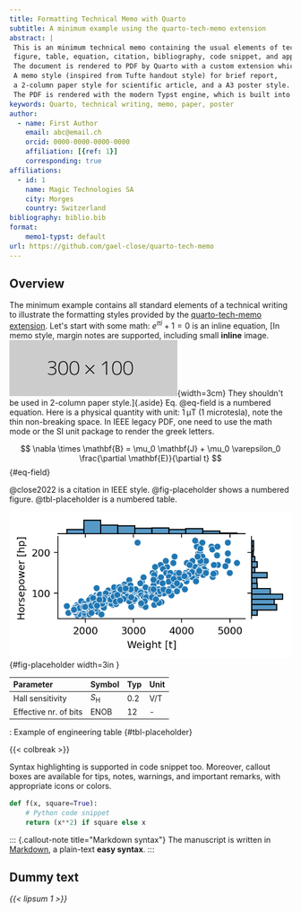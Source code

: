 ```yaml
---
title: Formatting Technical Memo with Quarto
subtitle: A minimum example using the quarto-tech-memo extension
abstract: |
 This is an minimum technical memo containing the usual elements of technical writing: 
 figure, table, equation, citation, bibliography, code snippet, and appendix.
 The document is rendered to PDF by Quarto with a custom extension which provides several styles.
 A memo style (inspired from Tufte handout style) for brief report,
 a 2-column paper style for scientific article, and a A3 poster style.
 The PDF is rendered with the modern Typst engine, which is built into Quarto.
keywords: Quarto, technical writing, memo, paper, poster
author:
  - name: First Author
    email: abc@email.ch
    orcid: 0000-0000-0000-0000
    affiliation: [{ref: 1}]
    corresponding: true
affiliations:
  - id: 1
    name: Magic Technologies SA
    city: Morges
    country: Switzerland
bibliography: biblio.bib
format:
    memo1-typst: default
url: https://github.com/gael-close/quarto-tech-memo
---
```


## Overview 

The minimum example contains all standard elements of a technical writing
to illustrate the formatting styles provided by the [quarto-tech-memo extension](https://github.com/gael-close/quarto-tech-memo).
Let's start with some math: $e^{\pi i} + 1 = 0$ is an inline equation, 
[In memo style, margin notes are supported, 
including small **inline** image.
![figs/small-fig.png](figs/small-fig.png){width=3cm} 
They shouldn't be used in 2-column paper style.]{.aside}
Eq. @eq-field is a numbered equation.
Here is a physical quantity with unit: 1 μT (1 microtesla),
note the thin non-breaking space.
In IEEE legacy PDF, one need to use the math mode
or the SI unit package to render the greek letters.

$$
\nabla \times \mathbf{B} = \mu_0 \mathbf{J} + \mu_0 \varepsilon_0 \frac{\partial \mathbf{E}}{\partial t} 
$$ {#eq-field}

<!-- Uncomment to populate with more dummy text 
{{< lipsum 1 >}}
![Figure caption.](https://dummyimage.com/300x100){#fig-placeholder} 
-->


@close2022 is a citation in IEEE style.
@fig-placeholder shows a numbered figure.
@tbl-placeholder is a numbered table.

![Figure caption.](figs/data-plot.png){#fig-placeholder width=3in }

| Parameter             | Symbol          | Typ | Unit |
| :-------------------- | --------------- | --- | ---- |
| Hall sensitivity      | $S_\mathrm{H}$  | 0.2 | V/T  |
| Effective nr. of bits | $\mathrm{ENOB}$ | 12  | -    |

: Example of engineering table {#tbl-placeholder}


{{< colbreak >}}

Syntax highlighting is supported in code snippet too.
Moreover, callout boxes are available for tips, notes, warnings, and important remarks,
with appropriate icons or colors.

```python
def f(x, square=True):
    # Python code snippet
    return (x**2) if square else x
```

::: {.callout-note title="Markdown syntax"}
The manuscript is written in [Markdown](https://quarto.org/docs/authoring/markdown-basics.html), 
a plain-text **easy syntax**.
:::

## Dummy text

*{{< lipsum 1 >}}*